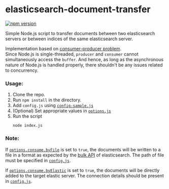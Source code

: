 # elasticsearch-document-transfer
[![npm version](https://badge.fury.io/js/elasticsearch-document-transfer.svg)](https://badge.fury.io/js/elasticsearch-document-transfer)

Simple Node.js script to transfer documents between two elasticsearch servers or between indices of the same elasticsearch server.

Implementation based on [consumer-producer problem][3].  
Since Node.js is single-threaded, `producer` and `consumer` cannot simultaneously access the `buffer`. And hence, as long as the asynchronous nature of Node.js is handled properly, there shouldn't be any issues related to concurrency.

### Usage:
1. Clone the repo.
2. Run `npm install` in the directory.
3. Add `config.js` using [`config-sample.js`][1]
4. (Optional) Set appropriate values in [`options.js`][2]
5. Run the script
    ```
    node index.js
    ```
    
### Note:
If [`options.consume.byFile`][2] is set to `true`, the documents will be written to a file in a format as expected by the [bulk API][4] of elasticsearch. The path of file must be specified in [`config.js`][1].

If [`options.consume.byElastic`][2] is set to `true`, the documents will be directly added to the target elastic server. The connection details should be present in [`config.js`][1].
    
[1]: /config-sample.js
[2]: /options.js
[3]: https://en.wikipedia.org/wiki/Producer–consumer_problem
[4]: https://www.elastic.co/guide/en/elasticsearch/reference/current/docs-bulk.html

